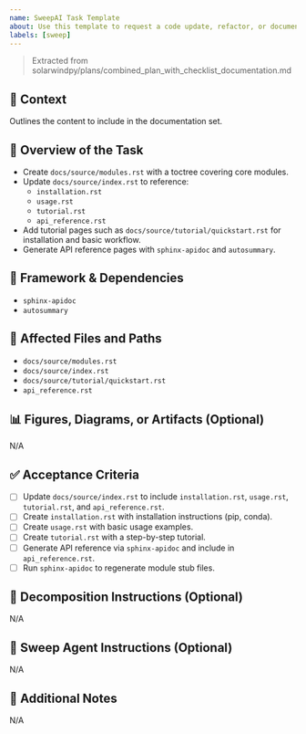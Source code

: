 ```yaml
---
name: SweepAI Task Template
about: Use this template to request a code update, refactor, or documentation change via SweepAI.
labels: [sweep]
---
```


> Extracted from solarwindpy/plans/combined_plan_with_checklist_documentation.md

## 🧠 Context

Outlines the content to include in the documentation set.

## 🎯 Overview of the Task

- Create `docs/source/modules.rst` with a toctree covering core modules.
- Update `docs/source/index.rst` to reference:
  - `installation.rst`
  - `usage.rst`
  - `tutorial.rst`
  - `api_reference.rst`
- Add tutorial pages such as `docs/source/tutorial/quickstart.rst` for installation and basic
  workflow.
- Generate API reference pages with `sphinx-apidoc` and `autosummary`.

## 🔧 Framework & Dependencies

- `sphinx-apidoc`
- `autosummary`

## 📂 Affected Files and Paths

- `docs/source/modules.rst`
- `docs/source/index.rst`
- `docs/source/tutorial/quickstart.rst`
- `api_reference.rst`

## 📊 Figures, Diagrams, or Artifacts (Optional)

N/A

## ✅ Acceptance Criteria

- [ ] Update `docs/source/index.rst` to include `installation.rst`, `usage.rst`, `tutorial.rst`, and
  `api_reference.rst`.
- [ ] Create `installation.rst` with installation instructions (pip, conda).
- [ ] Create `usage.rst` with basic usage examples.
- [ ] Create `tutorial.rst` with a step-by-step tutorial.
- [ ] Generate API reference via `sphinx-apidoc` and include in `api_reference.rst`.
- [ ] Run `sphinx-apidoc` to regenerate module stub files.

## 🧩 Decomposition Instructions (Optional)

N/A

## 🤖 Sweep Agent Instructions (Optional)

N/A

## 💬 Additional Notes

N/A
